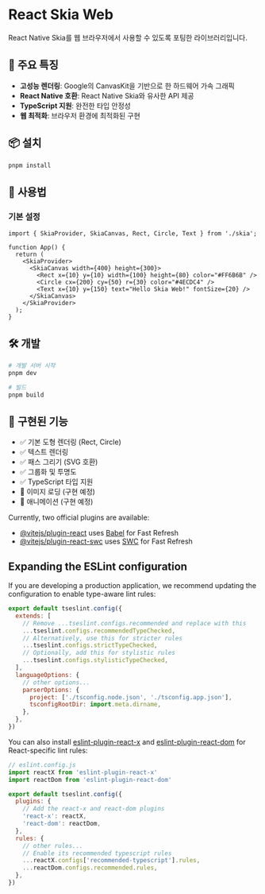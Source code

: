 # React Skia Web

React Native Skia를 웹 브라우저에서 사용할 수 있도록 포팅한 라이브러리입니다.

## 🚀 주요 특징

- **고성능 렌더링**: Google의 CanvasKit을 기반으로 한 하드웨어 가속 그래픽
- **React Native 호환**: React Native Skia와 유사한 API 제공
- **TypeScript 지원**: 완전한 타입 안정성
- **웹 최적화**: 브라우저 환경에 최적화된 구현

## 📦 설치

```bash
pnpm install
```

## 🎯 사용법

### 기본 설정

```tsx
import { SkiaProvider, SkiaCanvas, Rect, Circle, Text } from './skia';

function App() {
  return (
    <SkiaProvider>
      <SkiaCanvas width={400} height={300}>
        <Rect x={10} y={10} width={100} height={80} color="#FF6B6B" />
        <Circle cx={200} cy={50} r={30} color="#4ECDC4" />
        <Text x={10} y={150} text="Hello Skia Web!" fontSize={20} />
      </SkiaCanvas>
    </SkiaProvider>
  );
}
```

## 🛠 개발

```bash
# 개발 서버 시작
pnpm dev

# 빌드
pnpm build
```

## 🎨 구현된 기능

- ✅ 기본 도형 렌더링 (Rect, Circle)
- ✅ 텍스트 렌더링
- ✅ 패스 그리기 (SVG 호환)
- ✅ 그룹화 및 투명도
- ✅ TypeScript 타입 지원
- 🚧 이미지 로딩 (구현 예정)
- 🚧 애니메이션 (구현 예정)

Currently, two official plugins are available:

- [@vitejs/plugin-react](https://github.com/vitejs/vite-plugin-react/blob/main/packages/plugin-react) uses [Babel](https://babeljs.io/) for Fast Refresh
- [@vitejs/plugin-react-swc](https://github.com/vitejs/vite-plugin-react/blob/main/packages/plugin-react-swc) uses [SWC](https://swc.rs/) for Fast Refresh

## Expanding the ESLint configuration

If you are developing a production application, we recommend updating the configuration to enable type-aware lint rules:

```js
export default tseslint.config({
  extends: [
    // Remove ...tseslint.configs.recommended and replace with this
    ...tseslint.configs.recommendedTypeChecked,
    // Alternatively, use this for stricter rules
    ...tseslint.configs.strictTypeChecked,
    // Optionally, add this for stylistic rules
    ...tseslint.configs.stylisticTypeChecked,
  ],
  languageOptions: {
    // other options...
    parserOptions: {
      project: ['./tsconfig.node.json', './tsconfig.app.json'],
      tsconfigRootDir: import.meta.dirname,
    },
  },
})
```

You can also install [eslint-plugin-react-x](https://github.com/Rel1cx/eslint-react/tree/main/packages/plugins/eslint-plugin-react-x) and [eslint-plugin-react-dom](https://github.com/Rel1cx/eslint-react/tree/main/packages/plugins/eslint-plugin-react-dom) for React-specific lint rules:

```js
// eslint.config.js
import reactX from 'eslint-plugin-react-x'
import reactDom from 'eslint-plugin-react-dom'

export default tseslint.config({
  plugins: {
    // Add the react-x and react-dom plugins
    'react-x': reactX,
    'react-dom': reactDom,
  },
  rules: {
    // other rules...
    // Enable its recommended typescript rules
    ...reactX.configs['recommended-typescript'].rules,
    ...reactDom.configs.recommended.rules,
  },
})
```
